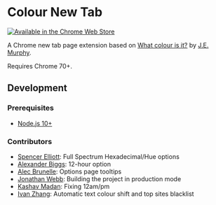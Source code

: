 # Colour New Tab

[<img src="https://developer.chrome.com/webstore/images/ChromeWebStore_Badge_v2_206x58.png" alt="Available in the Chrome Web Store">][chrome-store]

A Chrome new tab page extension based on [What colour is it?][original] by [J.E. Murphy][author].

Requires Chrome 70+.


## Development

### Prerequisites
- [Node.js 10+](https://nodejs.org/en/)

### Contributors
- [Spencer Elliott](http://github.com/elliottsj/): Full Spectrum Hexadecimal/Hue options
- [Alexander Biggs](https://github.com/akbiggs): 12-hour option
- [Alec Brunelle](https://github.com/aleccool213): Options page tooltips
- [Jonathan Webb](https://github.com/jwebbed): Building the project in production mode
- [Kashav Madan](https://github.com/kshvmdn): Fixing 12am/pm
- [Ivan Zhang](https://github.com/1vn): Automatic text colour shift and top sites blacklist


[chrome-store]: https://chrome.google.com/webstore/detail/colour-new-tab-page/hniakoleggfkjjoncnnhinhdbgffkdmd
[original]: http://whatcolourisit.scn9a.org
[author]: http://jemurphy.org/
